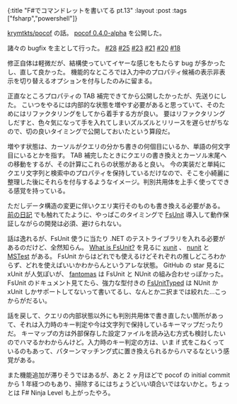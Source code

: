 {:title "F#でコマンドレットを書いてる pt.13"
:layout :post
:tags ["fsharp","powershell"]}

[krymtkts/pocof](https://github.com/krymtkts/pocof) の話。
[pocof 0.4.0-alpha](https://www.powershellgallery.com/packages/pocof/0.4.0-alpha) を公開した。

諸々の bugfix を主として行った。
[#28](https://github.com/krymtkts/pocof/issues/28) [#25](https://github.com/krymtkts/pocof/issues/25) [#23](https://github.com/krymtkts/pocof/issues/23) [#21](https://github.com/krymtkts/pocof/issues/21) [#20](https://github.com/krymtkts/pocof/issues/20) [#18](https://github.com/krymtkts/pocof/issues/18)

修正自体は軽微だが、結構使っていてイヤーな感じをもたらす bug が多かったし、直して良かった。
機能的なところでは入力中のプロパティ候補の表示非表示を切り替えるオプションを付与したのみに留まる。

正直なところプロパティの TAB 補完できてから公開したかったが、先送りにした。
こいつをやるには内部的な状態を増やす必要があると思っていて、そのためにはリファクタリングをしてから着手する方が良い。
要はリファクタリングしだすと、色々気になって手を入れてしまいズルズルとリリースを遅らせがちなので、切の良いタイミングで公開しておいたという算段だ。

増やす状態は、カーソルがクエリの分かち書きの何個目にいるか、単語の何文字目にいるとかを指す。 TAB 補完したときにクエリの書き換えとカーソル末尾への移動をするが、その計算にこれらの状態があると良い。
今の実装だと単純にクエリ文字列と検索中のプロパティを保持しているだけなので、そこを小綺麗に整理した後にそれらを付与するようなイメージ。判別共用体を上手く使ってできる感覚を持っている。

ただしデータ構造の変更に伴いクエリ実行そのものも書き換える必要がある。
[前の日記](/posts/2023-02-05-writing-cmdlet-in-fsharp-pt12) でも触れてたように、やっぱこのタイミングで [FsUnit](https://github.com/fsprojects/FsUnit) 導入して動作保証しながらの開発は必須、避けられない。

話は逸れるが、FsUnit 使うに当たり .NET のテストライブラリを入れる必要があるのだけど、全然知らん。
[What is FsUnit?](https://fsprojects.github.io/FsUnit/index.html) を見るに [xunit](https://github.com/xunit/xunit) 、 [nunit](https://github.com/nunit/nunit) と [MSTest](https://github.com/microsoft/testfx) がある。
FsUnit からはどれでも使えるけどそれぞれの推しどころわからず、どれを使えばいいかわからんというアレな状態。
GitHub の star 見るに xUnit が人気ぽいが、 [fantomas](https://github.com/fsprojects/fantomas/blob/a7ed99fb74fee6db55487f315005c0200d19a0b4/src/Fantomas.Tests/Fantomas.Tests.fsproj) は FsUnit と NUnit の組み合わせっぽかった。
FsUnit のドキュメント見てたら、強力な型付きの [FsUnitTyped](https://fsprojects.github.io/FsUnit/FsUnitTyped.html) は NUnit か xUnit しかサポートしてないって書いてるし、なんとか二択までは絞れた...こっからがだるい。

話を戻して、クエリの内部状態以外にも判別共用体で書き直したい箇所があって、それは入力時のキー判定や今は文字列で保持しているキーマップだったりだ。
キーマップの方は外部保存した設定ファイルを読み込む方式も検討したいのでハマるかわからんけど。入力時のキー判定の方は、いま if 式をこねくっているのもあって、パターンマッチング式に置き換えられるからハマるなという感覚がある。

また機能追加が滞りそうではあるが、あと 2 ヶ月ほどで pocof の initial commit から 1 年経つのもあり、掃除するにはちょうどいい頃合いではないかと。ちょっとは F# Ninja Level も上がったやろ。
